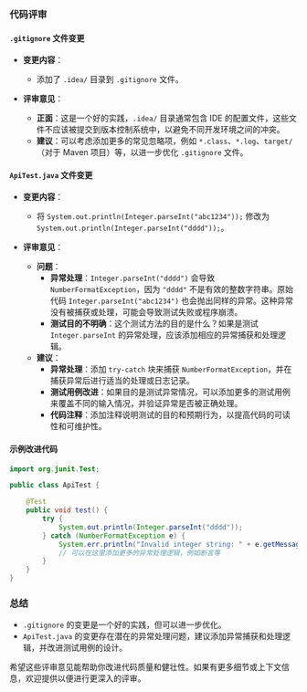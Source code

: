 ### 代码评审

#### `.gitignore` 文件变更
- **变更内容**：
  - 添加了 `.idea/` 目录到 `.gitignore` 文件。

- **评审意见**：
  - **正面**：这是一个好的实践，`.idea/` 目录通常包含 IDE 的配置文件，这些文件不应该被提交到版本控制系统中，以避免不同开发环境之间的冲突。
  - **建议**：可以考虑添加更多的常见忽略项，例如 `*.class`、`*.log`、`target/`（对于 Maven 项目）等，以进一步优化 `.gitignore` 文件。

#### `ApiTest.java` 文件变更
- **变更内容**：
  - 将 `System.out.println(Integer.parseInt("abc1234"));` 修改为 `System.out.println(Integer.parseInt("dddd"));`。

- **评审意见**：
  - **问题**：
    - **异常处理**：`Integer.parseInt("dddd")` 会导致 `NumberFormatException`，因为 `"dddd"` 不是有效的整数字符串。原始代码 `Integer.parseInt("abc1234")` 也会抛出同样的异常。这种异常没有被捕获或处理，可能会导致测试失败或程序崩溃。
    - **测试目的不明确**：这个测试方法的目的是什么？如果是测试 `Integer.parseInt` 的异常处理，应该添加相应的异常捕获和处理逻辑。
  - **建议**：
    - **异常处理**：添加 `try-catch` 块来捕获 `NumberFormatException`，并在捕获异常后进行适当的处理或日志记录。
    - **测试用例改进**：如果目的是测试异常情况，可以添加更多的测试用例来覆盖不同的输入情况，并验证异常是否被正确处理。
    - **代码注释**：添加注释说明测试的目的和预期行为，以提高代码的可读性和可维护性。

#### 示例改进代码
```java
import org.junit.Test;

public class ApiTest {

    @Test
    public void test() {
        try {
            System.out.println(Integer.parseInt("dddd"));
        } catch (NumberFormatException e) {
            System.err.println("Invalid integer string: " + e.getMessage());
            // 可以在这里添加更多的异常处理逻辑，例如断言等
        }
    }
}
```

### 总结
- `.gitignore` 的变更是一个好的实践，但可以进一步优化。
- `ApiTest.java` 的变更存在潜在的异常处理问题，建议添加异常捕获和处理逻辑，并改进测试用例的设计。

希望这些评审意见能帮助你改进代码质量和健壮性。如果有更多细节或上下文信息，欢迎提供以便进行更深入的评审。